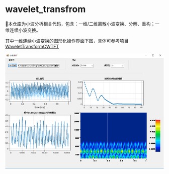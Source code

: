 # wavelet_transfrom
:wave:本仓库为小波分析相关代码，包含：一维/二维离散小波变换、分解、重构；一维连续小波变换。

其中一维连续小波变换的图形化操作界面下图，具体可参考项目[WaveletTransformCWTFT](https://github.com/xxlllq/WaveletTransformCWTFT)
<div align="center">
 <kbd>
 <img src="https://raw.githubusercontent.com/xxlllq/WaveletTransformCWTFT/master/img/20200903093820.png" alt="可视化界面截图" width=700 />
 </kbd> 
 </div>
